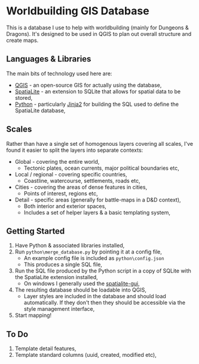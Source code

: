 # Worldbuilding GIS Database

This is a database I use to help with worldbuilding (mainly for Dungeons & Dragons). It's designed to be used in QGIS to plan out overall structure and create maps.

## Languages & Libraries

The main bits of technology used here are:

* [QGIS](https://qgis.org/en/site) - an open-source GIS for actually using the database,
* [SpatiaLite](https://www.gaia-gis.it/fossil/libspatialite/index) - an extension to SQLite that allows for spatial data to be stored,
* [Python](https://www.python.org) - particularly [Jinja2](https://jinja.palletsprojects.com) for building the SQL used to define the SpatiaLite database,

## Scales

Rather than have a single set of homogenous layers covering all scales, I've found it easier to split the layers into separate contexts:

* Global - covering the entire world,
    * Tectonic plates, ocean currents, major political boundaries etc,
* Local / regional - covering specific countries,
    * Coastline, watercourse, settlements, roads etc,
* Cities - covering the areas of dense features in cities,
    * Points of interest, regions etc,
* Detail - specific areas (generally for battle-maps in a D&D context),
    * Both interior and exterior spaces,
    * Includes a set of helper layers & a basic templating system,

## Getting Started

1. Have Python & associated libraries installed,
2. Run ```python\merge_database.py``` by pointing it at a config file,
    * An example config file is included as ```python\config.json```
    * This produces a single SQL file,
3. Run the SQL file produced by the Python script in a copy of SQLite with the SpatiaLite extension installed,
    * On windows I generally used the [spatialite-gui](https://www.gaia-gis.it/fossil/spatialite_gui/index),
4. The resulting database should be loadable into QGIS,
    * Layer styles are included in the database and should load automatically. If they don't then they should be accessible via the style management interface,
5. Start mapping!

## To Do

1. Template detail features,
2. Template standard columns (uuid, created, modified etc),
